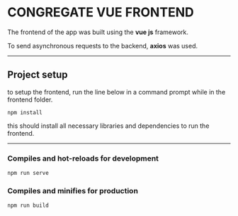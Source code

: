 # CONGREGATE VUE FRONTEND
The frontend of the app was built using the **vue js** framework.  

To send asynchronous requests to the backend, **axios** was used.
__________________

## Project setup
to setup the frontend, run the line below in a command prompt while in the frontend folder.

```
npm install
```
this should install all necessary libraries and dependencies to run the frontend.
_______________

### Compiles and hot-reloads for development
```
npm run serve
```

### Compiles and minifies for production
```
npm run build
```

